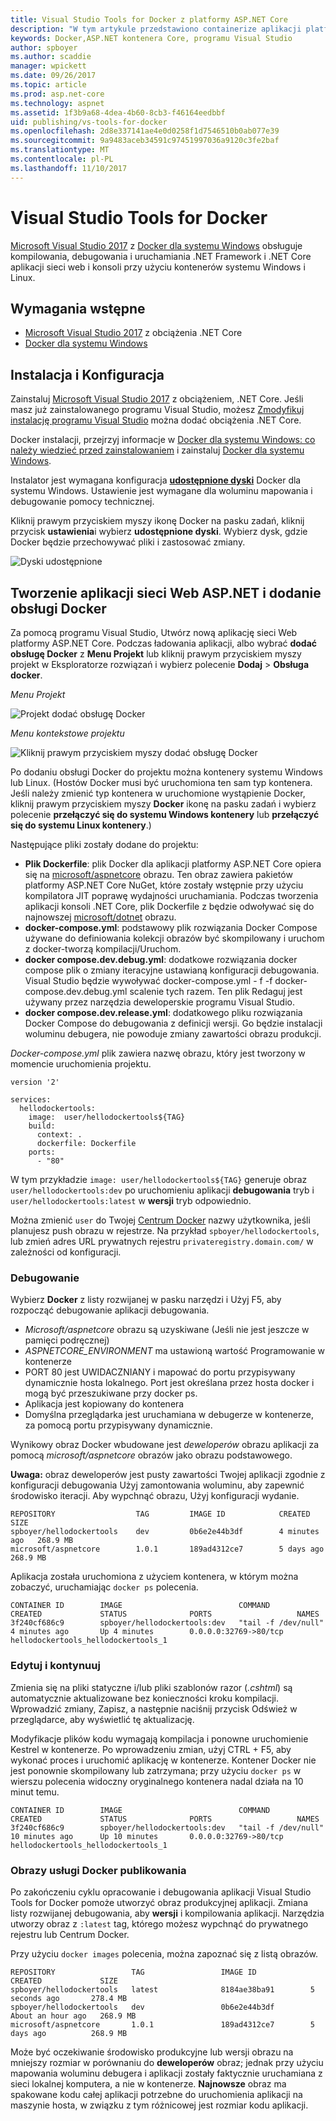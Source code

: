 ```yaml
---
title: Visual Studio Tools for Docker z platformy ASP.NET Core
description: "W tym artykule przedstawiono containerize aplikacji platformy ASP.NET Core za pomocą narzędzi Visual Studio 2017 i Docker dla systemu Windows."
keywords: Docker,ASP.NET kontenera Core, programu Visual Studio
author: spboyer
ms.author: scaddie
manager: wpickett
ms.date: 09/26/2017
ms.topic: article
ms.prod: asp.net-core
ms.technology: aspnet
ms.assetid: 1f3b9a68-4dea-4b60-8cb3-f46164eedbbf
uid: publishing/vs-tools-for-docker
ms.openlocfilehash: 2d8e337141ae4e0d0258f1d7546510b0ab077e39
ms.sourcegitcommit: 9a9483aceb34591c97451997036a9120c3fe2baf
ms.translationtype: MT
ms.contentlocale: pl-PL
ms.lasthandoff: 11/10/2017
---
```

# <a name="visual-studio-tools-for-docker"></a>Visual Studio Tools for Docker

[Microsoft Visual Studio 2017](https://www.visualstudio.com/) z [Docker dla systemu Windows](https://docs.docker.com/docker-for-windows/install/) obsługuje kompilowania, debugowania i uruchamiania .NET Framework i .NET Core aplikacji sieci web i konsoli przy użyciu kontenerów systemu Windows i Linux.

## <a name="prerequisites"></a>Wymagania wstępne

- [Microsoft Visual Studio 2017](https://www.visualstudio.com/) z obciążenia .NET Core
- [Docker dla systemu Windows](https://docs.docker.com/docker-for-windows/install/)

## <a name="installation-and-setup"></a>Instalacja i Konfiguracja

Zainstaluj [Microsoft Visual Studio 2017](https://docs.microsoft.com/visualstudio/install/install-visual-studio) z obciążeniem, .NET Core. Jeśli masz już zainstalowanego programu Visual Studio, możesz [Zmodyfikuj instalację programu Visual Studio](https://docs.microsoft.com/visualstudio/install/modify-visual-studio) można dodać obciążenia .NET Core.

Docker instalacji, przejrzyj informacje w [Docker dla systemu Windows: co należy wiedzieć przed zainstalowaniem](https://docs.docker.com/docker-for-windows/install/#what-to-know-before-you-install) i zainstaluj [Docker dla systemu Windows](https://docs.docker.com/docker-for-windows/install/).

Instalator jest wymagana konfiguracja  **[udostępnione dyski](https://docs.docker.com/docker-for-windows/#shared-drives)**  Docker dla systemu Windows. Ustawienie jest wymagane dla woluminu mapowania i debugowanie pomocy technicznej.

Kliknij prawym przyciskiem myszy ikonę Docker na pasku zadań, kliknij przycisk **ustawienia**i wybierz **udostępnione dyski**. Wybierz dysk, gdzie Docker będzie przechowywać pliki i zastosować zmiany.

![Dyski udostępnione](./visual-studio-tools-for-docker/_static/settings-shared-drives-win.png)

## <a name="create-an-aspnet-web-application-and-add-docker-support"></a>Tworzenie aplikacji sieci Web ASP.NET i dodanie obsługi Docker

Za pomocą programu Visual Studio, Utwórz nową aplikację sieci Web platformy ASP.NET Core. Podczas ładowania aplikacji, albo wybrać **dodać obsługę Docker** z **Menu Projekt** lub kliknij prawym przyciskiem myszy projekt w Eksploratorze rozwiązań i wybierz polecenie **Dodaj**  >  **Obsługa docker**.

*Menu Projekt*

![Projekt dodać obsługę Docker](./visual-studio-tools-for-docker/_static/project-add-docker-support.png)

*Menu kontekstowe projektu*

![Kliknij prawym przyciskiem myszy dodać obsługę Docker](./visual-studio-tools-for-docker/_static/right-click-add-docker-support.png)

Po dodaniu obsługi Docker do projektu można kontenery systemu Windows lub Linux. (Hostów Docker musi być uruchomiona ten sam typ kontenera. Jeśli należy zmienić typ kontenera w uruchomione wystąpienie Docker, kliknij prawym przyciskiem myszy **Docker** ikonę na pasku zadań i wybierz polecenie **przełączyć się do systemu Windows kontenery** lub **przełączyć się do systemu Linux kontenery**.) 

Następujące pliki zostały dodane do projektu:

- **Plik Dockerfile**: plik Docker dla aplikacji platformy ASP.NET Core opiera się na [microsoft/aspnetcore](https://hub.docker.com/r/microsoft/aspnetcore) obrazu. Ten obraz zawiera pakietów platformy ASP.NET Core NuGet, które zostały wstępnie przy użyciu kompilatora JIT poprawę wydajności uruchamiania. Podczas tworzenia aplikacji konsoli .NET Core, plik Dockerfile z będzie odwoływać się do najnowszej [microsoft/dotnet](https://hub.docker.com/r/microsoft/dotnet) obrazu.   
- **docker-compose.yml**: podstawowy plik rozwiązania Docker Compose używane do definiowania kolekcji obrazów być skompilowany i uruchom z docker-tworzą kompilacji/Uruchom.   
- **docker compose.dev.debug.yml**: dodatkowe rozwiązania docker compose plik o zmiany iteracyjne ustawianą konfiguracji debugowania. Visual Studio będzie wywoływać docker-compose.yml - f -f docker-compose.dev.debug.yml scalenie tych razem. Ten plik Redaguj jest używany przez narzędzia deweloperskie programu Visual Studio.   
- **docker compose.dev.release.yml**: dodatkowego pliku rozwiązania Docker Compose do debugowania z definicji wersji. Go będzie instalacji woluminu debugera, nie powoduje zmiany zawartości obrazu produkcji.  

*Docker-compose.yml* plik zawiera nazwę obrazu, który jest tworzony w momencie uruchomienia projektu. 

```
version '2'

services:
  hellodockertools:
    image:  user/hellodockertools${TAG}
    build:
      context: .
      dockerfile: Dockerfile
    ports:
      - "80"
``` 

W tym przykładzie `image: user/hellodockertools${TAG}` generuje obraz `user/hellodockertools:dev` po uruchomieniu aplikacji **debugowania** tryb i `user/hellodockertools:latest` w **wersji** tryb odpowiednio. 

Można zmienić `user` do Twojej [Centrum Docker](https://hub.docker.com/) nazwy użytkownika, jeśli planujesz push obrazu w rejestrze. Na przykład `spboyer/hellodockertools`, lub zmień adres URL prywatnych rejestru `privateregistry.domain.com/` w zależności od konfiguracji.

### <a name="debugging"></a>Debugowanie

Wybierz **Docker** z listy rozwijanej w pasku narzędzi i Użyj F5, aby rozpocząć debugowanie aplikacji debugowania. 

- *Microsoft/aspnetcore* obrazu są uzyskiwane (Jeśli nie jest jeszcze w pamięci podręcznej)
- *ASPNETCORE_ENVIRONMENT* ma ustawioną wartość Programowanie w kontenerze
- PORT 80 jest UWIDACZNIANY i mapować do portu przypisywany dynamicznie hosta lokalnego. Port jest określana przez hosta docker i mogą być przeszukiwane przy docker ps. 
- Aplikacja jest kopiowany do kontenera
- Domyślna przeglądarka jest uruchamiana w debugerze w kontenerze, za pomocą portu przypisywany dynamicznie. 

Wynikowy obraz Docker wbudowane jest *deweloperów* obrazu aplikacji za pomocą *microsoft/aspnetcore* obrazów jako obrazu podstawowego.

**Uwaga:** obraz deweloperów jest pusty zawartości Twojej aplikacji zgodnie z konfiguracji debugowania Użyj zamontowania woluminu, aby zapewnić środowisko iteracji. Aby wypchnąć obrazu, Użyj konfiguracji wydanie.

```console
REPOSITORY                  TAG         IMAGE ID            CREATED         SIZE
spboyer/hellodockertools    dev         0b6e2e44b3df        4 minutes ago   268.9 MB
microsoft/aspnetcore        1.0.1       189ad4312ce7        5 days ago      268.9 MB
```

Aplikacja została uruchomiona z użyciem kontenera, w którym można zobaczyć, uruchamiając `docker ps` polecenia.

```console
CONTAINER ID        IMAGE                          COMMAND               CREATED             STATUS              PORTS                   NAMES
3f240cf686c9        spboyer/hellodockertools:dev   "tail -f /dev/null"   4 minutes ago       Up 4 minutes        0.0.0.0:32769->80/tcp   hellodockertools_hellodockertools_1
```

### <a name="edit-and-continue"></a>Edytuj i kontynuuj

Zmienia się na pliki statyczne i/lub pliki szablonów razor (*.cshtml*) są automatycznie aktualizowane bez konieczności kroku kompilacji. Wprowadzić zmiany, Zapisz, a następnie naciśnij przycisk Odśwież w przeglądarce, aby wyświetlić tę aktualizację.  

Modyfikacje plików kodu wymagają kompilacja i ponowne uruchomienie Kestrel w kontenerze. Po wprowadzeniu zmian, użyj CTRL + F5, aby wykonać proces i uruchomić aplikację w kontenerze. Kontener Docker nie jest ponownie skompilowany lub zatrzymana; przy użyciu `docker ps` w wierszu polecenia widoczny oryginalnego kontenera nadal działa na 10 minut temu. 

```console
CONTAINER ID        IMAGE                          COMMAND               CREATED             STATUS              PORTS                   NAMES
3f240cf686c9        spboyer/hellodockertools:dev   "tail -f /dev/null"   10 minutes ago      Up 10 minutes       0.0.0.0:32769->80/tcp   hellodockertools_hellodockertools_1
```

### <a name="publishing-docker-images"></a>Obrazy usługi Docker publikowania

Po zakończeniu cyklu opracowanie i debugowania aplikacji Visual Studio Tools for Docker pomoże utworzyć obraz produkcyjnej aplikacji. Zmiana listy rozwijanej debugowania, aby **wersji** i kompilowania aplikacji. Narzędzia utworzy obraz z `:latest` tag, którego możesz wypchnąć do prywatnego rejestru lub Centrum Docker. 

Przy użyciu `docker images` polecenia, można zapoznać się z listą obrazów.

```console
REPOSITORY                 TAG                 IMAGE ID            CREATED             SIZE
spboyer/hellodockertools   latest              8184ae38ba91        5 seconds ago       278.4 MB
spboyer/hellodockertools   dev                 0b6e2e44b3df        About an hour ago   268.9 MB
microsoft/aspnetcore       1.0.1               189ad4312ce7        5 days ago          268.9 MB
```

Może być oczekiwanie środowisko produkcyjne lub wersji obrazu na mniejszy rozmiar w porównaniu do **deweloperów** obraz; jednak przy użyciu mapowania woluminu debugera i aplikacji zostały faktycznie uruchamiana z sieci lokalnej komputera, a nie w kontenerze. **Najnowsze** obraz ma spakowane kodu całej aplikacji potrzebne do uruchomienia aplikacji na maszynie hosta, w związku z tym różnicowej jest rozmiar kodu aplikacji.
